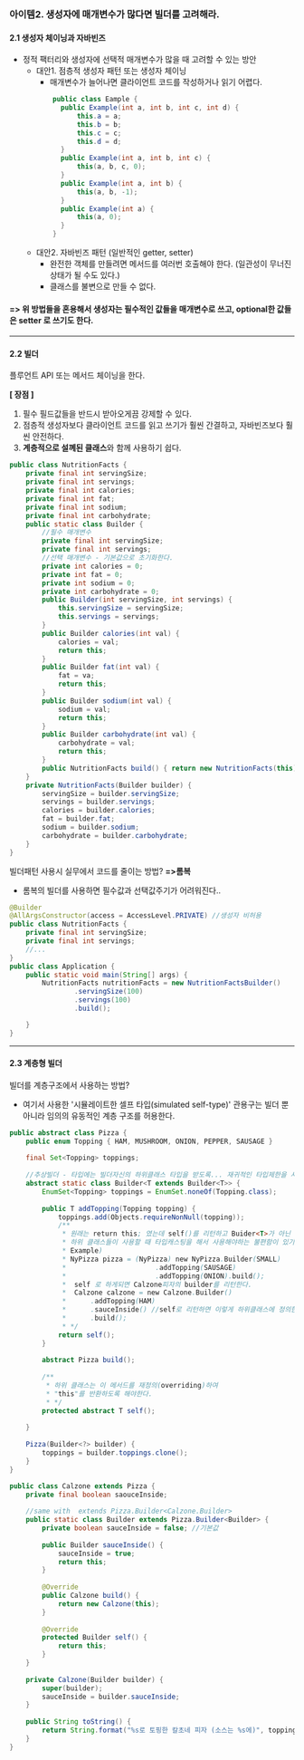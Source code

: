 ### 아이템2. 생성자에 매개변수가 많다면 빌더를 고려해라.
#### 2.1 생성자 체이닝과 자바빈즈
- 정적 팩터리와 생성자에 선택적 매개변수가 많을 때 고려할 수 있는 방안
  - 대안1. 점층적 생성자 패턴 또는 생성자 체이닝
    - 매개변수가 늘어나면 클라이언트 코드를 작성하거나 읽기 어렵다.
    ```java
        public class Eample {
          public Example(int a, int b, int c, int d) {
              this.a = a;
              this.b = b;
              this.c = c;
              this.d = d;
          } 
          public Example(int a, int b, int c) {
              this(a, b, c, 0);
          }
          public Example(int a, int b) {
              this(a, b, -1);
          }   
          public Example(int a) {
              this(a, 0); 
          }   
        }
    ```
  - 대안2. 자바빈즈 패턴 (일반적인 getter, setter)
    - 완전한 객체를 만들려면 메서드를 여러번 호출해야 한다. (일관성이 무너진 상태가 될 수도 있다.)
    - 클래스를 불변으로 만들 수 없다. 

#### => 위 방법들을 혼용해서 생성자는 필수적인 값들을 매개변수로 쓰고, optional한 값들은 setter 로 쓰기도 한다. 

---
#### 2.2 빌더
플루언트 API 또는 메서드 체이닝을 한다.

**[ 장점 ]**
1. 필수 필드값들을 반드시 받아오게끔 강제할 수 있다. 
2. 점층적 생성자보다 클라이언트 코드를 읽고 쓰기가 훨씬 간결하고, 자바빈즈보다 훨씬 안전하다.
3. **계층적으로 설꼐된 클래스**와 함께 사용하기 쉽다. 
```java
public class NutritionFacts {
    private final int servingSize;
    private final int servings;
    private final int calories;
    private final int fat;
    private final int sodium;
    private final int carbohydrate;
    public static class Builder {
        //필수 매개변수
        private final int servingSize;
        private final int servings;
        //선택 매개변수 - 기본값으로 초기화한다.
        private int calories = 0;
        private int fat = 0;
        private int sodium = 0;
        private int carbohydrate = 0;
        public Builder(int servingSize, int servings) {
            this.servingSize = servingSize;
            this.servings = servings;
        }
        public Builder calories(int val) {
            calories = val;
            return this;
        }
        public Builder fat(int val) {
            fat = va;
            return this;
        }
        public Builder sodium(int val) {
            sodium = val;
            return this;
        }
        public Builder carbohydrate(int val) {
            carbohydrate = val;
            return this;
        }
        public NutritionFacts build() { return new NutritionFacts(this);}
    }
    private NutritionFacts(Builder builder) {
        servingSize = builder.servingSize;
        servings = builder.servings;
        calories = builder.calories;
        fat = builder.fat;
        sodium = builder.sodium;
        carbohydrate = builder.carbohydrate;
    }
}
```

빌더패턴 사용시 실무에서 코드를 줄이는 방법?
**=>롬복**
- 롬복의 빌더를 사용하면 필수값과 선택값주기가 어려워진다..
```java
@Builder
@AllArgsConstructor(access = AccessLevel.PRIVATE) //생성자 비허용
public class NutritionFacts {
    private final int servingSize;
    private final int servings;
    //...
}
public class Application {
    public static void main(String[] args) {
        NutritionFacts nutritionFacts = new NutritionFactsBuilder()
                .servingSize(100)
                .servings(100)
                .build();

    }
}
```
---
#### 2.3 계층형 빌더
빌더를 계층구조에서 사용하는 방법?
- 여기서 사용한 '시뮬레이트한 셀프 타입(simulated self-type)' 관용구는 빌더 뿐 아니라 임의의 유동적인 계층 구조를 허용한다. 
```java
public abstract class Pizza {
    public enum Topping { HAM, MUSHROOM, ONION, PEPPER, SAUSAGE }
  
    final Set<Topping> toppings;
    
    //추상빌더 - 타입에는 빌더자신의 하위클래스 타입을 받도록... 재귀적인 타입제한을 사용
    abstract static class Builder<T extends Builder<T>> {
        EnumSet<Topping> toppings = EnumSet.noneOf(Topping.class);
        
        public T addTopping(Topping topping) {
            toppings.add(Objects.requireNonNull(topping));
            /**
             * 원래는 return this; 였는데 self()를 리턴하고 Buider<T>가 아닌 T를 리턴하는 이유는
             * 하위 클래스들이 사용할 때 타입캐스팅을 해서 사용해야하는 불편함이 있기때문에..
             * Example)
             * NyPizza pizza = (NyPizza) new NyPizza.Builder(SMALL)
             *                      .addTopping(SAUSAGE)
             *                      .addTopping(ONION).build();
             *  self 로 하게되면 Calzone피자의 builder를 리턴한다.  
             *  Calzone calzone = new Calzone.Builder()
             *      .addTopping(HAM)
             *      .sauceInside() //self로 리턴하면 이렇게 하위클래스에 정의한 메소드도 체이닝으로 사용할 수 있음
             *      .build();
             * */
            return self();
        }
        
        abstract Pizza build();
        
        /**
         * 하위 클래스는 이 메서드를 재정의(overriding)하여 
         * "this"를 반환하도록 해야한다. 
         * */
        protected abstract T self();
    
    }
    
    Pizza(Builder<?> builder) {
        toppings = builder.toppings.clone();
    }
}
```
```java
public class Calzone extends Pizza {
    private final boolean saouceInside;
    
    //same with  extends Pizza.Builder<Calzone.Builder> 
    public static class Builder extends Pizza.Builder<Builder> {
        private boolean sauceInside = false; //기본값
      
        public Builder sauceInside() {
            sauceInside = true;
            return this;
        }
        
        @Override
        public Calzone build() {
            return new Calzone(this);            
        }
        
        @Override
        protected Builder self() {
            return this;
        }
    }
    
    private Calzone(Builder builder) {
        super(builder);
        sauceInside = builder.sauceInside;
    }
    
    public String toString() {
        return String.format("%s로 토핑한 칼초네 피자 (소스는 %s에)", toppings, saouceInside ? "인" : "바깥");
    }
}
```